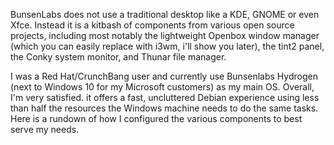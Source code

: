 BunsenLabs does not use a traditional desktop like a KDE, GNOME or even Xfce. Instead it is a kitbash of components from various open source projects, including most notably the lightweight Openbox window manager (which you can easily replace with i3wm, i'll show you later), the tint2 panel, the Conky system monitor, and Thunar file manager. 

I was a Red Hat/CrunchBang user and currently use Bunsenlabs Hydrogen (next to Windows 10 for my Microsoft customers) as my main OS. Overall, I'm very satisfied. it offers a fast, uncluttered Debian experience using less than half the resources the Windows machine needs to do the same tasks. Here is a rundown of how I configured the various components to best serve my needs.
